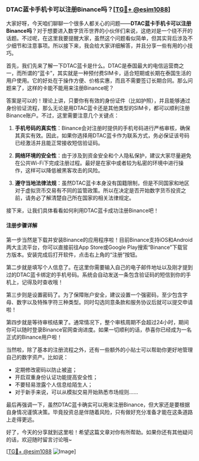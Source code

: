 ### DTAC蓝卡手机卡可以注册Binance吗？[[TG💪+ @esim1088](https://t.me/s/esim1088)]

大家好呀，今天咱们聊聊一个很多人都关心的问题——**DTAC蓝卡手机卡可以注册Binance吗**？对于想要进入数字货币世界的小伙伴们来说，这绝对是一个绕不开的话题。不过呢，在这里我要提醒大家，虽然这个问题看似简单，但其实背后涉及不少细节和注意事项。所以接下来，我会给大家详细解答，并且分享一些有用的小技巧。

首先，我们先来了解一下DTAC蓝卡是什么。DTAC是泰国最大的电信运营商之一，而所谓的“蓝卡”，其实就是一种预付费SIM卡，适合短期或长期在泰国生活的用户使用。它的好处在于操作方便、价格实惠，而且不需要签订长期合同。那么问题来了，这样的卡能不能用来注册Binance呢？

答案是可以的！理论上讲，只要你有有效的身份证件（比如护照），并且能够通过身份验证流程，那么无论是用DTAC蓝卡还是其他类型的SIM卡，都可以顺利注册Binance账户。不过，这里需要注意几个关键点：

1. **手机号码的真实性**：Binance会对注册时提供的手机号码进行严格审核，确保其真实有效。因此，如果你选择用DTAC蓝卡作为联系方式，务必保证该号码已经激活并且能正常接收短信验证码。

2. **网络环境的安全性**：由于涉及到资金安全和个人隐私保护，建议大家尽量避免在公共Wi-Fi下完成注册过程。最好是在家中或者较为私密的环境中进行操作，这样可以降低被黑客攻击的风险。

3. **遵守当地法律法规**：虽然DTAC蓝卡本身没有国籍限制，但是不同国家和地区对于虚拟货币交易有不同的监管政策。所以在决定是否开始数字货币投资之前，请务必了解清楚自己所在国家的相关法律规定。

接下来，让我们具体看看如何利用DTAC蓝卡成功注册Binance吧！

#### 注册步骤详解

第一步当然是下载并安装Binance的应用程序啦！目前Binance支持iOS和Android两大主流平台，你可以直接前往App Store或Google Play搜索“Binance”下载官方版本。安装完成后打开软件，点击右上角的“注册”按钮。

第二步就是填写个人信息了。在这里你需要输入自己的电子邮件地址以及刚才提到过的DTAC蓝卡绑定的手机号码。系统会自动发送一条包含验证码的短信到你的手机上，记得及时查收哦！

第三步则是设置密码了。为了保障账户安全，建议设置一个强密码，至少包含字母、数字以及特殊字符三种类型。同时勾选同意条款和服务协议后就可以提交申请啦！

第四步就是等待审核结果了。通常情况下，整个审核周期不会超过24小时，期间你可以随时登录Binance官网查询进度。如果一切顺利的话，恭喜你已经成为一名正式的Binance用户啦！

当然啦，除了基本的注册流程之外，还有一些额外的小贴士可以帮助你更好地管理自己的数字资产。比如说：

- 定期修改密码以防止被盗；
- 开启双重身份认证功能提高安全性；
- 不要轻易泄露个人信息给陌生人；
- 对于新手来说，可以从模拟交易开始熟悉市场规则……

最后再强调一下，虽然DTAC蓝卡确实可以用来注册Binance，但大家还是要根据自身情况谨慎决策。毕竟投资总是伴随着风险，只有做好充分准备才能在这条道路上走得更远。

好了，今天的分享就到这里啦！希望这篇文章对你有所帮助。如果你还有其他疑问的话，欢迎随时留言讨论哦~ 

[[TG💪+ @esim1088](https://t.me/s/esim1088) ![Image](https://i.postimg.cc/4NQfJmqS/Snipaste-2025-05-13-00-14-12.png)]